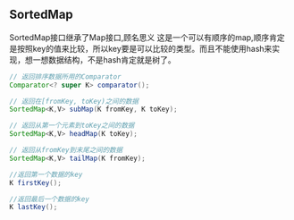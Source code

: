 ## SortedMap
SortedMap接口继承了Map接口,顾名思义 这是一个可以有顺序的map,顺序肯定是按照key的值来比较，所以key要是可以比较的类型。而且不能使用hash来实现，想一想数据结构，不是hash肯定就是树了。

```java
// 返回排序数据所用的Comparator
Comparator<? super K> comparator();

// 返回在[fromKey, toKey)之间的数据
SortedMap<K,V> subMap(K fromKey, K toKey);

// 返回从第一个元素到toKey之间的数据
SortedMap<K,V> headMap(K toKey);

// 返回从fromKey到末尾之间的数据
SortedMap<K,V> tailMap(K fromKey);

//返回第一个数据的key
K firstKey();

//返回最后一个数据的key
K lastKey();
```